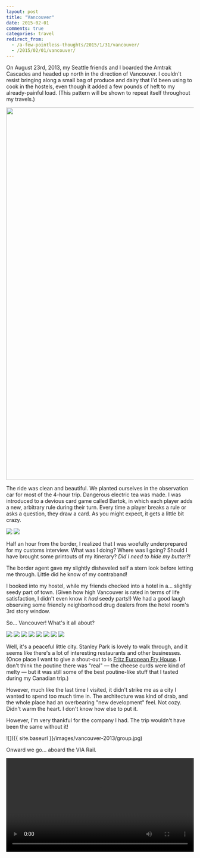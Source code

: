 ```yaml
---
layout: post
title: "Vancouver"
date: 2015-02-01
comments: true
categories: travel
redirect_from:
  - /a-few-pointless-thoughts/2015/1/31/vancouver/
  - /2015/02/01/vancouver/
---
```

On August 23rd, 2013, my Seattle friends and I boarded the Amtrak Cascades and headed up north in the direction of Vancouver. I couldn't resist bringing along a small bag of produce and dairy that I'd been using to cook in the hostels, even though it added a few pounds of heft to my already-painful load. (This pattern will be shown to repeat itself throughout my travels.)

<img src="https://maps.googleapis.com/maps/api/staticmap?
&center=Victoria, BC
&size=1000x400
&scale=2
&zoom=6
&markers=color:red%7CPacific Central Station, Vancouver, BC
&path=color:blue%7CAmtrak Station, San Jose, CA|King Street Station, Seattle, WA
&path=color:red%7CKing Street Station, Seattle, WA|Pacific Central Station, Vancouver, BC
&key=AIzaSyCVe3O2OawYpG6wixMFLsdbmnLBsJgSuNA" width="1000px"/>

<!--more-->

The ride was clean and beautiful. We planted ourselves in the observation car for most of the 4-hour trip. Dangerous electric tea was made. I was introduced to a devious card game called Bartok, in which each player adds a new, arbitrary rule during their turn. Every time a player breaks a rule or asks a question, they draw a card. As you might expect, it gets a little bit crazy.

<p><div class="image-series">
<img src="{{ site.baseurl }}/images/vancouver-2013/train1.jpg">
<img src="{{ site.baseurl }}/images/vancouver-2013/train2.jpg">
</div></p>

Half an hour from the border, I realized that I was woefully underprepared for my customs interview. What was I doing? Where was I going? Should I have brought some printouts of my itinerary? *Did I need to hide my butter?!*

The border agent gave my slightly disheveled self a stern look before letting me through. Little did he know of my contraband!

I booked into my hostel, while my friends checked into a hotel in a... slightly seedy part of town. (Given how high Vancouver is rated in terms of life satisfaction, I didn't even know it *had* seedy parts!) We had a good laugh observing some friendly neighborhood drug dealers from the hotel room's 3rd story window.

So... Vancouver! What's it all about?

<p><div class="image-series">
<img src="{{ site.baseurl }}/images/vancouver-2013/skylight.jpg">
<img src="{{ site.baseurl }}/images/vancouver-2013/ducks.jpg">
<img src="{{ site.baseurl }}/images/vancouver-2013/ships1.jpg">
<img src="{{ site.baseurl }}/images/vancouver-2013/ships2.jpg">
<img src="{{ site.baseurl }}/images/vancouver-2013/graffiti.jpg">
<img src="{{ site.baseurl }}/images/vancouver-2013/road.jpg">
<img src="{{ site.baseurl }}/images/vancouver-2013/hotel.jpg">
<img src="{{ site.baseurl }}/images/vancouver-2013/cranes.jpg">
</div></p>

Well, it's a peaceful little city. Stanley Park is lovely to walk through, and it seems like there's a lot of interesting restaurants and other businesses. (Once place I want to give a shout-out to is [Fritz European Fry House](http://www.yelp.com/biz/fritz-european-fry-house-vancouver). I don't think the poutine there was "real" — the cheese curds were kind of melty — but it was still some of the best poutine-like stuff that I tasted during my Canadian trip.)

However, much like the last time I visited, it didn't strike me as a city I wanted to spend too much time in. The architecture was kind of drab, and the whole place had an overbearing "new development" feel. Not cozy. Didn't warm the heart. I don't know how else to put it.

However, I'm very thankful for the company I had. The trip wouldn't have been the same without it!

![]({{ site.baseurl }}/images/vancouver-2013/group.jpg)

Onward we go... aboard the VIA Rail.

<video width="100%" controls>
	<source src="{{ site.baseurl }}/images/vancouver-2013/outbound.mp4" type="video/mp4">
Your browser does not support the video tag.
</video>